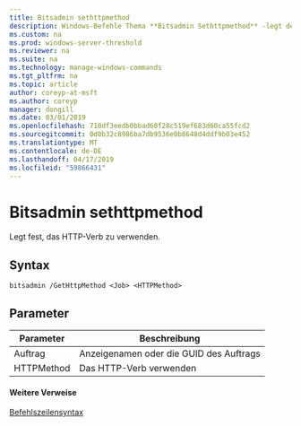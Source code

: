 ```yaml
---
title: Bitsadmin sethttpmethod
description: Windows-Befehle Thema **Bitsadmin Sethttpmethod** -legt den HTTP-Verb zu verwenden.
ms.custom: na
ms.prod: windows-server-threshold
ms.reviewer: na
ms.suite: na
ms.technology: manage-windows-commands
ms.tgt_pltfrm: na
ms.topic: article
author: coreyp-at-msft
ms.author: coreyp
manager: dongill
ms.date: 03/01/2019
ms.openlocfilehash: 710df3eedb0bbad60f28c519ef683d60ca55fcd2
ms.sourcegitcommit: 0d0b32c8986ba7db9536e0b8648d4ddf9b03e452
ms.translationtype: MT
ms.contentlocale: de-DE
ms.lasthandoff: 04/17/2019
ms.locfileid: "59866431"
---
```

# <a name="bitsadmin-sethttpmethod"></a>Bitsadmin sethttpmethod

Legt fest, das HTTP-Verb zu verwenden.

## <a name="syntax"></a>Syntax

```
bitsadmin /GetHttpMethod <Job> <HTTPMethod>
```

## <a name="parameters"></a>Parameter

|Parameter|Beschreibung|
|---------|-----------|
|Auftrag|Anzeigenamen oder die GUID des Auftrags|
|HTTPMethod|Das HTTP-Verb verwenden|

#### <a name="additional-references"></a>Weitere Verweise

[Befehlszeilensyntax](command-line-syntax-key.md)